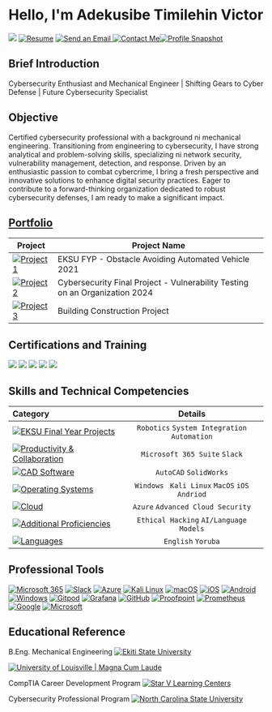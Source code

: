 # Hello, I'm Adekusibe Timilehin Victor
<a href="https://www.linkedin.com/in/timilehin-adekusibe-920649316" target="_blank"><img src="https://img.shields.io/badge/-LinkedIn-0072b1?&style=for-the-badge&logo=linkedin&logoColor=white" /></a>
<a href="https://drive.google.com/drive/folders/12lZo1FrKTeERD6kbGwsSEbUYPLx0QrCp"><img alt="Resume" src="https://img.shields.io/badge/Resume-000000?style=for-the-badge&logo=document&logoColor=white"></a> <a href="mailto:youremail@example.com" target="_blank">
    <img src="https://img.shields.io/badge/-Email-D14836?&style=for-the-badge&logo=gmail&logoColor=white" alt="Send an Email" />
</a> <a href="https://example.com"><img alt="Contact Me" src="https://img.shields.io/badge/Contact_Me-000000?style=for-the-badge&logo=phone&logoColor=white"></a><a href="https://example.com"><img alt="Profile Snapshot" src="https://img.shields.io/badge/Profile_Snapshot-000000?style=for-the-badge&logo=profile&logoColor=white"></a> 

## Brief Introduction

Cybersecurity Enthusiast and Mechanical Engineer | Shifting Gears to Cyber Defense | Future Cybersecurity Specialist
## Objective
Certified cybersecurity professional with a background ni mechanical engineering. Transitioning from engineering to cybersecurity, I have strong analytical and problem-solving skills, specializing ni network security, vulnerability management, detection, and response. Driven by an enthusiastic passion to combat cybercrime, I bring a fresh perspective and innovative solutions to enhance digital security practices. Eager to contribute to a forward-thinking organization dedicated to robust cybersecurity defenses, I am ready to make a significant impact.

## [Portfolio](https://drive.google.com/drive/folders/11Tt1BWxP31XAxqvpWQ91B9PmcXbAh_Bx)

| Project                                                 | Project Name       |
|-------------------------------------------------------|----------------------------|
|<a href=""><img alt="Project 1" src="https://img.shields.io/badge/Project%201-181717?style=for-the-badge&logo=github&logoColor=white" /></a> | EKSU FYP - Obstacle Avoiding Automated Vehicle 2021|
| <a href=""><img alt="Project 2" src="https://img.shields.io/badge/Project%202-181717?style=for-the-badge&logo=github&logoColor=white" /></a> | Cybersecurity Final Project - Vulnerability Testing on an Organization 2024|
| <a href=""><img alt="Project 3" src="https://img.shields.io/badge/Project%203-181717?style=for-the-badge&logo=github&logoColor=white" /></a> |Building Construction Project|

## Certifications and Training
<img src="https://img.shields.io/badge/-ITIL%20Foundations-525E71?style=for-the-badge&logoColor=white" /> <img src="https://img.shields.io/badge/-CompTIA%20A%2B-EA3B2D?style=for-the-badge&logo=CompTIA&logoColor=white" /> <img src="https://img.shields.io/badge/-CompTIA%20Sec%2B-007EAD?style=for-the-badge&logo=CompTIA&logoColor=white" /> <img src="https://img.shields.io/badge/-CompTIA%20Net%2B-EF4626?style=for-the-badge&logo=CompTIA&logoColor=white" /> <img src="https://img.shields.io/badge/-PMP%20%7C%20Pursuing-4B0082?style=for-the-badge&logo=PMI&logoColor=white" />

## Skills and Technical Competencies
| Category                       | Details | 
| :---------------------------------------------------------|:----------------------------------:|
| <a href="https://example.com"><img alt="EKSU Final Year Projects" src="https://img.shields.io/badge/EKSU_Final_Year_Projects-000000?style=for-the-badge&logo=world&logoColor=white"></a> |`Robotics` `System Integration` `Automation` |
| <a href="https://example.com"><img alt="Productivity & Collaboration" src="https://img.shields.io/badge/Productivity_%26_Collaboration-000000?style=for-the-badge&logo=productivity&logoColor=white"></a> | `Microsoft 365 Suite` `Slack`| 
| <a href="https://example.com"><img alt="CAD Software" src="https://img.shields.io/badge/CAD_Software-000000?style=for-the-badge&logo=code&logoColor=white"></a> | `AutoCAD` `SolidWorks` | 
| <a href="https://example.com"><img alt="Operating Systems" src="https://img.shields.io/badge/Operating_Systems-000000?style=for-the-badge&logo=windows&logoColor=white"></a> | `Windows` ` Kali Linux` `MacOS` `iOS` `Andriod`|
| <a href="https://example.com"><img alt="Cloud" src="https://img.shields.io/badge/Cloud-000000?style=for-the-badge&logo=world&logoColor=white"></a> | `Azure` `Advanced Cloud Security` |
<a href="https://example.com"><img alt="Additional Proficiencies" src="https://img.shields.io/badge/Additional_Prodiciencies-000000?style=for-the-badge&logo=world&logoColor=white"></a> | `Ethical Hacking` `AI/Language Models`| 
<a href="https://example.com"><img alt="Languages" src="https://img.shields.io/badge/Languages-000000?style=for-the-badge&logo=microsoft&logoColor=white"></a> | `English` `Yoruba` |

## Professional Tools
<a href="https://www.microsoft.com/microsoft-365/"><img alt="Microsoft 365" src="https://img.shields.io/badge/Microsoft%20365-D83B01?style=for-the-badge&logo=microsoft&logoColor=white"></a>
<a href="https://slack.com/"><img alt="Slack" src="https://img.shields.io/badge/Slack-4A154B?style=for-the-badge&logo=slack&logoColor=white"></a>
<a href="https://azure.microsoft.com/"><img alt="Azure" src="https://img.shields.io/badge/Azure-0089D6?style=for-the-badge&logo=microsoft-azure&logoColor=white"></a>
<a href="https://www.kali.org/"><img alt="Kali Linux" src="https://img.shields.io/badge/Kali_Linux-557C94?style=for-the-badge&logo=kalilinux&logoColor=white"></a>
<a href="https://www.apple.com/macos/"><img alt="macOS" src="https://img.shields.io/badge/macOS-000000?style=for-the-badge&logo=apple&logoColor=white"></a>
<a href="https://www.apple.com/ios/"><img alt="iOS" src="https://img.shields.io/badge/iOS-000000?style=for-the-badge&logo=ios&logoColor=white"></a>
<a href="https://www.android.com/"><img alt="Android" src="https://img.shields.io/badge/Android-3DDC84?style=for-the-badge&logo=android&logoColor=white"></a>
<a href="https://www.microsoft.com/windows"><img alt="Windows" src="https://img.shields.io/badge/Windows-0078D6?style=for-the-badge&logo=windows&logoColor=white"></a>
<a href="https://www.gitpod.io/"><img alt="Gitpod" src="https://img.shields.io/badge/Gitpod-1AA6E4?style=for-the-badge&logo=gitpod&logoColor=white"></a>
<a href="https://grafana.com/"><img alt="Grafana" src="https://img.shields.io/badge/Grafana-F46800?style=for-the-badge&logo=grafana&logoColor=white"></a>
<a href="https://github.com/"><img alt="GitHub" src="https://img.shields.io/badge/GitHub-181717?style=for-the-badge&logo=github&logoColor=white"></a>
<a href="https://www.proofpoint.com/"><img alt="Proofpoint" src="https://img.shields.io/badge/Proofpoint-000000?style=for-the-badge&logo=proofpoint&logoColor=white"></a>
<a href="https://prometheus.io/"><img alt="Prometheus" src="https://img.shields.io/badge/Prometheus-E6522C?style=for-the-badge&logo=prometheus&logoColor=white"></a>
<a href="https://www.google.com/"><img alt="Google" src="https://img.shields.io/badge/Google-4285F4?style=for-the-badge&logo=google&logoColor=white"></a>
<a href="https://www.microsoft.com/"><img alt="Microsoft" src="https://img.shields.io/badge/Microsoft-5E5E5E?style=for-the-badge&logo=microsoft&logoColor=white"></a>


## Educational Reference
B.Eng. Mechanical Engineering
<a href="https://eksu.edu.ng" target="_blank">
    <img src="https://img.shields.io/badge/-Ekiti%20State%20University-004990?style=for-the-badge&logo=graduation-cap&logoColor=white" alt="Ekiti State University" />
</a>


<a href="https://louisville.edu" target="_blank">
    <img src="https://img.shields.io/badge/-University%20of%20Louisville%20%7C%20Magna%20Cum%20Laude-D41E3A?&style=for-the-badge&logo=university&logoColor=white" alt="University of Louisville | Magna Cum Laude" />
</a>

CompTIA Career Development Program
<a href="https://starvlearningcenters.com" target="_blank">
    <img src="https://img.shields.io/badge/-Star%20V%20Learning%20Centers-FFD700?&style=for-the-badge&logo=education&logoColor=white" alt="Star V Learning Centers" />
</a>

Cybersecurity Professional Program
<a href="https://www.ncsu.edu" target="_blank">
    <img src="https://img.shields.io/badge/-North%20Carolina%20State%20University-%E60012?&style=for-the-badge&logo=university&logoColor=white" alt="North Carolina State University" />
</a>
